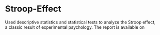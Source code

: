 # Stroop-Effect
Used descriptive statistics and statistical tests to analyze the Stroop effect, a classic result of experimental psychology.
The report is available on 
